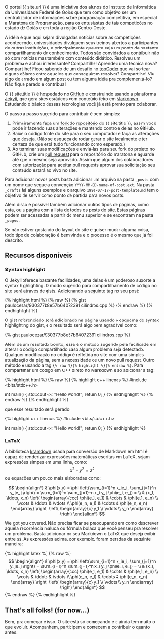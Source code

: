 O portal {{ site.url }} é uma iniciativa dos alunos do Instituto de Informática
da Universidade Federal de Goiás que tem como objetivo ser um centralizador de
informações sobre programação competitiva, em especial a Maratona de
Programação, para os entusiastas de tais competições no estado de Goiás e em
toda a região Centro-Oeste.

A idéia é que aqui sejam divulgadas notícias sobre as competições acontecendo,
universidades divulguem seus treinos abertos a participantes de outras
instituições, e principalmente que este seja um ponto de bastante
compartilhamento de conhecimento. Todos são convidados a contribuir não só com
notícias mas também com conteúdo didático. Resolveu um problema e achou
interessante? Compartilhe! Aprendeu uma técnica nova? Compartilhe! Ficou
sabendo de um desafio no [topCoder][topcoder] que vai sortear alguns dólares
entre aqueles que conseguirem resolver? Compartilhe! Viu algo de errado em
algum post ou tem alguma idéia pra complementá-lo? Não fique parado e contribua!

O {{ site.title }} é hospedado no [GitHub][gh-pages] e construindo usando a
plataforma [Jekyll][jekyll], que gera sites estáticos com conteúdo feito em
[Markdown][markdown]. Estudando o básico dessas tecnologias você já está
pronto para colaborar.

O passo a passo sugerido para contribuir é bem simples:

1. Primeiramente faça um [fork][gh-fork] do [repositório][repositorio] do
{{ site.title }}, assim você pode ir fazendo suas alterações e mantendo
controle delas no GitHub.
2. Baixe o código fonte do site para o seu computador e faça as alterações
que deseja. (Não se esqueça de rodar gerar o site localmente e ter certeza
de que está tudo funcionando como esperado.)
3. Ao terminar suas modificações e enviá-las para seu fork do projeto no
GitHub, crie um [pull request][gh-pullreq] para o repositório do maratona e
aguarde até que o mesmo seja aprovado. Assim que algum dos colaboradores com
autorização para aceitar pull requests aprovar sua solicitação seu conteúdo
estará ao vivo no site.

Para adicionar novos posts basta adicionar um arquivo na pasta `_posts` com um
nome que segue a convenção `YYYY-MM-DD-name-of-post.ext`. Na pasta `_drafts` há
alguns exemplos e o arquivo `1990-07-17-post-template.md` tem o objetivo de 
servir como ponto de partida para novos posts.

Além disso é possível também adicionar outros tipos de páginas, como esta, ou
a página com a lista de todos os posts do site. Estas páginas podem ser 
acessadas a partir do menu superior e se encontram na pasta `_pages`. 

Se não estiver gostando do layout do site e quiser mudar alguma coisa, todo
tipo de colaboração é bem vinda e o processo é o mesmo que já foi descrito.

## Recursos disponíveis

### Syntax highlight

O Jekyll oferece bastante facilidades, uma delas é um poderoso suporte a syntax
highlighting. O modo sugerido para compartilhamento de código no site será 
através de [gists][gh-gist]. Adicionando a seguinte tag no seu post:

{% highlight html %}
{% raw %}
{% gist paulocezar/930377b8e57b64072391 cilindros.cpp %}
{% endraw %}
{% endhighlight %}

O gist referenciado será adicionado na página usando o esquema de syntax
highlighting do gist, e o resultado será algo bem agradável como:

{% gist paulocezar/930377b8e57b64072391 cilindros.cpp %}

Além de um resultado bonito, esse é o método sugerido pela facilidade em
alterar o código compartilhado caso algum problema seja detectado. 
Qualquer modificação no código é refletida no site com uma simples
atualização da página, sem a necessidade de um novo pull request. Outro 
método é usando a tag `{% raw %}{% highlight %}{% endraw %}`. Para compartilhar
um código em C++ direto no Markdown é só adicionar a tag:

{% highlight html %}
{% raw %}
{% highlight c++ linenos %}
#include <bits/stdc++.h> 

int main() {
  std::cout << "Hello world!";
  return 0;
}
{% endhighlight %}
{% endraw %}
{% endhighlight %}

que esse resultado será gerado:

{% highlight c++ linenos %}
#include <bits/stdc++.h> 

int main() {
  std::cout << "Hello world!";
  return 0;
}
{% endhighlight %}

### LaTeX

A biblioteca [kramdown][kramdown] usada para conversão de Markdown em html
é capaz de renderizar expressões matemáticas escritas em LaTeX, sejam 
expressões simpes em uma linha, como: $$ x^2 + y^2 = z^2 $$ ou equações um
pouco mais elaboradas como:

$$
\begin{align*}
  & \phi(x,y) = \phi \left(\sum_{i=1}^n x_ie_i, \sum_{j=1}^n y_je_j \right)
  = \sum_{i=1}^n \sum_{j=1}^n x_i y_j \phi(e_i, e_j) = \\
  & (x_1, \ldots, x_n) \left( \begin{array}{ccc}
      \phi(e_1, e_1) & \cdots & \phi(e_1, e_n) \\
      \vdots & \ddots & \vdots \\
      \phi(e_n, e_1) & \cdots & \phi(e_n, e_n)
    \end{array} \right)
  \left( \begin{array}{c}
      y_1 \\
      \vdots \\
      y_n
    \end{array} \right)
\end{align*}
$$

We got you covered. Não precisa ficar se preocupando em como descrever
aquela recorrência maluca ou fórmula bolada que você penseu pra resolver
um problema. Basta adicionar no seu Markdown o LaTeX que deseja exibir
entre `$$`. As expressões acima, por exemplo, foram geradas da seguinte
maneira:

{% highlight latex %}
{% raw %}
$$
\begin{align*}
  & \phi(x,y) = \phi \left(\sum_{i=1}^n x_ie_i, \sum_{j=1}^n y_je_j \right)
  = \sum_{i=1}^n \sum_{j=1}^n x_i y_j \phi(e_i, e_j) = \\
  & (x_1, \ldots, x_n) \left( \begin{array}{ccc}
      \phi(e_1, e_1) & \cdots & \phi(e_1, e_n) \\
      \vdots & \ddots & \vdots \\
      \phi(e_n, e_1) & \cdots & \phi(e_n, e_n)
    \end{array} \right)
  \left( \begin{array}{c}
      y_1 \\
      \vdots \\
      y_n
    \end{array} \right)
\end{align*}
$$
{% endraw %}
{% endhighlight %}

## That's all folks! (for now...)

Bem, pra começar é isso. O site está só começando e e ainda tem muito o que
evoluir. Acompanhem, participem e comecem a contribuir o quanto antes.


[topcoder]:     https://www.topcoder.com/challenge-details/30051072/?type=develop
[gh-pages]:     https://pages.github.com/
[jekyll]:       http://jekyllrb.com
[markdown]:     http://daringfireball.net/projects/markdown/
[gh-fork]:      https://help.github.com/articles/fork-a-repo/
[gh-pullreq]:   https://help.github.com/articles/using-pull-requests/
[gh-gist]:      https://help.github.com/articles/about-gists/
[kramdown]:     http://kramdown.gettalong.org/index.html
[repositorio]:  https://github.com/maratonago/maratonago.github.io
